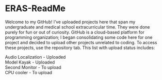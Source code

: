 # ERAS-ReadMe

Welcome to my GitHub! I've uploaded projects here that span my undergraduate and medical school extracurricular time. They were done purely for fun or out of curiosity. GitHub is a cloud-based platform for programming organization; I began consolidating some code here for one project and decided to upload other projects unrelated to coding. To access these projects, use the repository tab. This list with upload status includes:
  
Audio Localization - Uploaded  
Model Kayak - Uploaded  
Second Monitor - To upload  
CPU cooler - To upload  
